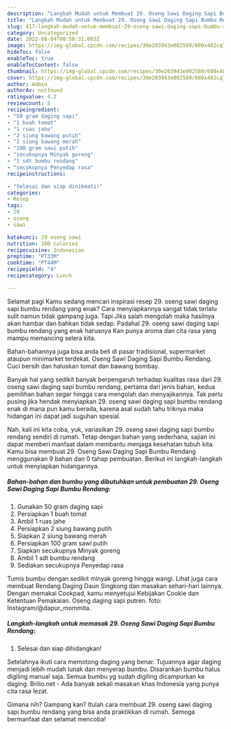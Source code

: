 ```yaml
---
description: "Langkah Mudah untuk Membuat 29. Oseng Sawi Daging Sapi Bumbu Rendang yang Enak "
title: "Langkah Mudah untuk Membuat 29. Oseng Sawi Daging Sapi Bumbu Rendang yang Enak "
slug: 417-langkah-mudah-untuk-membuat-29-oseng-sawi-daging-sapi-bumbu-rendang-yang-enak
category: Uncategorized
date: 2022-08-04T08:58:31.603Z
image: https://img-global.cpcdn.com/recipes/30e203943e002589/680x482cq70/29-oseng-sawi-daging-sapi-bumbu-rendang-foto-resep-utama.jpg
hideToc: false
enableToc: true
enableTocContent: false
thumbnail: https://img-global.cpcdn.com/recipes/30e203943e002589/680x482cq70/29-oseng-sawi-daging-sapi-bumbu-rendang-foto-resep-utama.jpg
cover: https://img-global.cpcdn.com/recipes/30e203943e002589/680x482cq70/29-oseng-sawi-daging-sapi-bumbu-rendang-foto-resep-utama.jpg
author: Admin
authorAv: notfound
ratingvalue: 4.2
reviewcount: 5
recipeingredient:
- "50 gram daging sapi"
- "1 buah tomat"
- "1 ruas jahe"
- "2 siung bawang putih"
- "2 siung bawang merah"
- "100 gram sawi putih"
- "secukupnya Minyak goreng"
- "1 sdt bumbu rendang"
- "secukupnya Penyedap rasa"
recipeinstructions:

- "Selesai dan siap dinikmati!"
categories:
- Resep
tags:
- 29
- oseng
- sawi

katakunci: 29 oseng sawi 
nutrition: 160 calories
recipecuisine: Indonesian
preptime: "PT33M"
cooktime: "PT44M"
recipeyield: "4"
recipecategory: Lunch

---
```



Selamat pagi Kamu sedang mencari inspirasi resep 29. oseng sawi daging sapi bumbu rendang yang enak? Cara menyiapkannya sangat tidak terlalu sulit namun tidak gampang juga. Tapi Jika salah mengolah maka hasilnya akan hambar dan bahkan tidak sedap. Padahal 29. oseng sawi daging sapi bumbu rendang yang enak harusnya Kan punya aroma dan cita rasa yang mampu memancing selera kita.


Bahan-bahannya juga bisa anda beli di pasar tradisional, supermarket ataupun minimarket terdekat. Oseng Sawi Daging Sapi Bumbu Rendang. Cuci bersih dan haluskan tomat dan bawang bombay.

Banyak hal yang sedikit banyak berpengaruh terhadap kualitas rasa dari 29. oseng sawi daging sapi bumbu rendang, pertama dari jenis bahan, kedua pemilihan bahan segar hingga cara mengolah dan menyajikannya. Tak perlu pusing jika hendak menyiapkan 29. oseng sawi daging sapi bumbu rendang enak di mana pun kamu berada, karena asal sudah tahu triknya maka hidangan ini dapat jadi suguhan spesial.


Nah, kali ini kita coba, yuk, variasikan 29. oseng sawi daging sapi bumbu rendang sendiri di rumah. Tetap dengan bahan yang sederhana, sajian ini dapat memberi manfaat dalam membantu menjaga kesehatan tubuh kita. Kamu bisa membuat 29. Oseng Sawi Daging Sapi Bumbu Rendang menggunakan 9 bahan dan 0 tahap pembuatan. Berikut ini langkah-langkah untuk menyiapkan hidangannya.

<!--inarticleads1-->

##### Bahan-bahan dan bumbu yang dibutuhkan untuk pembuatan 29. Oseng Sawi Daging Sapi Bumbu Rendang:

1. Gunakan 50 gram daging sapi
1. Persiapkan 1 buah tomat
1. Ambil 1 ruas jahe
1. Persiapkan 2 siung bawang putih
1. Siapkan 2 siung bawang merah
1. Persiapkan 100 gram sawi putih
1. Siapkan secukupnya Minyak goreng
1. Ambil 1 sdt bumbu rendang
1. Sediakan secukupnya Penyedap rasa


Tumis bumbu dengan sedikit minyak goreng hingga wangi. Lihat juga cara membuat Rendang Daging Daun Singkong dan masakan sehari-hari lainnya. Dengan memakai Cookpad, kamu menyetujui Kebijakan Cookie dan Ketentuan Pemakaian. Oseng daging sapi putren. foto: Instagram/@dapur_mommita. 

<!--inarticleads2-->

##### Langkah-langkah untuk memasak 29. Oseng Sawi Daging Sapi Bumbu Rendang:


1. Selesai dan siap dihidangkan!

Setelahnya ikuti cara memotong daging yang benar. Tujuannya agar daging menjadi lebih mudah lunak dan menyerap bumbu. Disarankan bumbu halus digiling manual saja. Semua bumbu yg sudah digiling dicampurkan ke daging. Brilio.net - Ada banyak sekali masakan khas Indonesia yang punya cita rasa lezat. 

Gimana nih? Gampang kan? Itulah cara membuat 29. oseng sawi daging sapi bumbu rendang yang bisa anda praktikkan di rumah. Semoga bermanfaat dan selamat mencoba!
